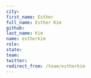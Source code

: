 ```yaml
---
city: 
first_name: Esther
full_name: Esther Kim
github: 
last_name: Kim
name: estherkim
role: 
state: 
team: 
twitter: 
redirect_from: /team/estherkim
---
```

